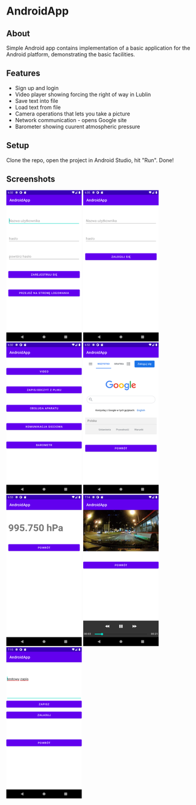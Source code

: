 # AndroidApp
## About
Simple Android app contains implementation of a basic application for
the Android platform, demonstrating the basic facilities.

## Features
* Sign up and login
* Video player showing forcing the right of way in Lublin
* Save text into file
* Load text from file
* Camera operations that lets you take a picture
* Network communication - opens Google site
* Barometer showing cuurent atmospheric pressure

## Setup
Clone the repo, open the project in Android Studio, hit "Run". Done!

## Screenshots
<p float="left">
<img src="https://github.com/sharqi12/AndroidApp/blob/master/Screenshots/Screenshot_1619677954.png" width="200" height="400">
<img src="https://github.com/sharqi12/AndroidApp/blob/master/Screenshots/Screenshot_1619678141.png" width="200" height="400">
<img src="https://github.com/sharqi12/AndroidApp/blob/master/Screenshots/Screenshot_1619677938.png" width="200" height="400">
<img src="https://github.com/sharqi12/AndroidApp/blob/master/Screenshots/Screenshot_1619679171.png" width="200" height="400">
<img src="https://github.com/sharqi12/AndroidApp/blob/master/Screenshots/Screenshot_1619679215.png" width="200" height="400">
<img src="https://github.com/sharqi12/AndroidApp/blob/master/Screenshots/Screenshot_1619680479.png" width="200" height="400">
<img src="https://github.com/sharqi12/AndroidApp/blob/master/Screenshots/Screenshot_1619680502.png" width="200" height="400">
</p>
